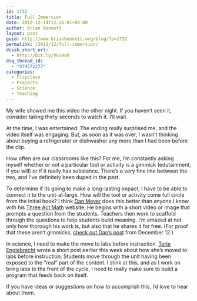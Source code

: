 ```yaml
---
id: 1732
title: Full Immersion
date: 2012-12-14T12:26:01+00:00
author: Brian Bennett
layout: post
guid: http://www.brianbennett.org/blog/?p=1732
permalink: /2012/12/full-immersion/
dcssb_short_url:
  - http://bit.ly/VGuHo9
dsq_thread_id:
  - "974572277"
categories:
  - Flipclass
  - Projects
  - Science
  - Teaching
---
```

My wife showed me this video the other night. If you haven&#8217;t seen it, consider taking thirty seconds to watch it. I&#8217;ll wait.

At the time, I was entertained. The ending really surprised me, and the video itself was engaging. But, as soon as it was over, I wasn&#8217;t thinking about buying a refrigerator or dishwasher any more than I had been before the clip.

How often are our classrooms like this? For me, I&#8217;m constantly asking myself whether or not a particular tool or activity is a gimmick (edutainment, if you will) or if it really has substance. There&#8217;s a very fine line between the two, and I&#8217;ve definitely been duped in the past. 

To determine if its going to make a long-lasting impact, I have to be able to connect it to the unit-at-large. How will the tool or activity come full circle from the initial hook? I think [Dan Meyer](http://www.twitter.com/ddmeyer) does this better than anyone I know with his [Three Act Math](https://docs.google.com/spreadsheet/pub?key=0AjIqyKM9d7ZYdEhtR3BJMmdBWnM2YWxWYVM1UWowTEE&output=html) website. He begins with a short video or image that prompts a question from the students. Teachers then work to scaffold through the questions to help students build meaning. I&#8217;m amazed at not only how thorough his work is, but also that he shares it for free. (For proof that these aren&#8217;t gimmicks, [check out Dan&#8217;s post](http://blog.mrmeyer.com/?p=15873) from December 12.)

In science, I need to make the move to labs before instruction. [Terie Englebrecht](http://www.twitter.com/mrsebiology) wrote a short post earlier this week about how she&#8217;s moved to labs before instruction. Students move through the unit having been exposed to the &#8220;real&#8221; part of the content. I stink at this, and as I work on bring labs to the front of the cycle, I need to really make sure to build a program that feeds back on itself.

If you have ideas or suggestions on how to accomplish this, I&#8217;d love to hear about them.